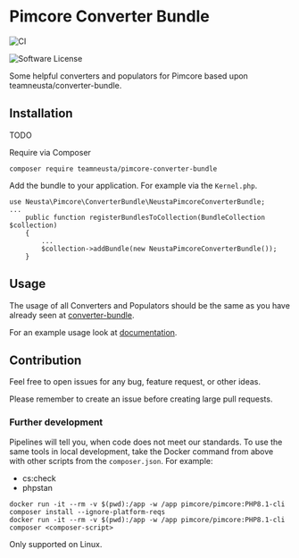 # Pimcore Converter Bundle

![CI](https://github.com/teamneusta/pimcore-translation-migration-bundle/actions/workflows/test-and-qa.yaml/badge.svg)

![Software License](https://img.shields.io/badge/license-GPLv3-informational.svg)

Some helpful converters and populators for Pimcore based upon teamneusta/converter-bundle.

## Installation

TODO

Require via Composer

```shell
composer require teamneusta/pimcore-converter-bundle
```

Add the bundle to your application. For example via the `Kernel.php`.

```shell
use Neusta\Pimcore\ConverterBundle\NeustaPimcoreConverterBundle;
...
    public function registerBundlesToCollection(BundleCollection $collection)
    {
        ...
        $collection->addBundle(new NeustaPimcoreConverterBundle());
    }
```

## Usage

The usage of all Converters and Populators should be the same as you have already seen
at [converter-bundle](https://github.com/teamneusta/converter-bundle).

For an example usage look at [documentation](docs/index.md).

## Contribution

Feel free to open issues for any bug, feature request, or other ideas.

Please remember to create an issue before creating large pull requests.

### Further development

Pipelines will tell you, when code does not meet our standards. To use the same tools in local development, take the
Docker command from above with other scripts from the `composer.json`. For example:

* cs:check
* phpstan

```shell
docker run -it --rm -v $(pwd):/app -w /app pimcore/pimcore:PHP8.1-cli composer install --ignore-platform-reqs
docker run -it --rm -v $(pwd):/app -w /app pimcore/pimcore:PHP8.1-cli composer <composer-script>
```

Only supported on Linux.
